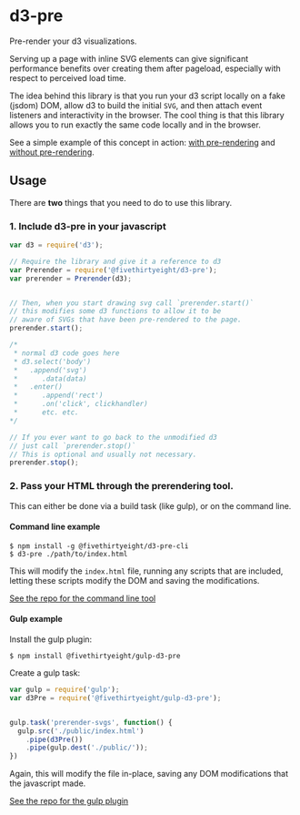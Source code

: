 # d3-pre
Pre-render your d3 visualizations.

Serving up a page with inline SVG elements can give significant
performance benefits over creating them after pageload,
especially with respect to perceived load time.

The idea behind this library is that you run your d3 script locally on a
fake (jsdom) DOM, allow d3 to build the initial `SVG`, and then attach event listeners
and interactivity in the browser. The cool thing is that this library allows you to run
exactly the same code locally and in the browser.

See a simple example of this concept in action: [with pre-rendering](https://s.538.io/experiments/svg-prerender/prerendered/)
and [without pre-rendering](https://s.538.io/experiments/svg-prerender/standard/).

## Usage

There are **two** things that you need to do to use this library.

### 1. Include d3-pre in your javascript

```js
var d3 = require('d3');

// Require the library and give it a reference to d3
var Prerender = require('@fivethirtyeight/d3-pre');
var prerender = Prerender(d3);


// Then, when you start drawing svg call `prerender.start()`
// this modifies some d3 functions to allow it to be
// aware of SVGs that have been pre-rendered to the page.
prerender.start();

/*
 * normal d3 code goes here
 * d3.select('body')
 *   .append('svg')
 *      .data(data)
 *   .enter()
 *      .append('rect')
 *      .on('click', clickhandler)
 *      etc. etc.
*/

// If you ever want to go back to the unmodified d3
// just call `prerender.stop()`
// This is optional and usually not necessary.
prerender.stop();

```


### 2. Pass your HTML through the prerendering tool.

This can either be done via a build task (like gulp), or on the command line.

#### Command line example

```
$ npm install -g @fivethirtyeight/d3-pre-cli
$ d3-pre ./path/to/index.html
```

This will modify the `index.html` file, running any scripts that are included,
letting these scripts modify the DOM and saving the modifications.

[See the repo for the command line tool](https://github.com/fivethirtyeight/d3-pre-cli)

#### Gulp example

Install the gulp plugin:
```
$ npm install @fivethirtyeight/gulp-d3-pre
```

Create a gulp task:

```js
var gulp = require('gulp');
var d3Pre = require('@fivethirtyeight/gulp-d3-pre');


gulp.task('prerender-svgs', function() {
  gulp.src('./public/index.html')
    .pipe(d3Pre())
    .pipe(gulp.dest('./public/'));
})
```
Again, this will modify the file in-place, saving any DOM modifications that
the javascript made.

[See the repo for the gulp plugin](https://github.com/fivethirtyeight/gulp-d3-pre)
